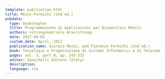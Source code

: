```yaml
---
template: publication.html
title: Meini-Formichi (2nd ed.)
pubdata:
  type: bookchapter
  title: Programmazione di Applicazioni per Dispositivi Mobili
  authors: <strong>Gabriele Ara</strong>
  date: 2017-04-01
  custom_date: April, 2017
  publication_name: Giorgio Meini, and Fiorenzo Formichi (2nd ed.)
  book: Tecnologie e Progettazione di Sistemi Informatici e di Telecomunicazioni
  pages: vol. 3, part B, pp. 243-333
  editor: Zanichelli Editore (Italy)
  description:
  language: ita
---
```

